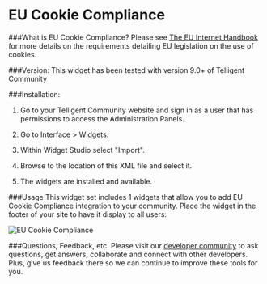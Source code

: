 # EU Cookie Compliance

###What is EU Cookie Compliance?
Please see [The EU Internet Handbook](http://ec.europa.eu/ipg/basics/legal/cookies/index_en.htm) for more details on the requirements detailing EU legislation on the use of cookies.

###Version:
This widget has been tested with version 9.0+ of Telligent Community

###Installation:

1.  Go to your Telligent Community website and sign in as a user that has permissions to access the Administration Panels.

2.  Go to Interface > Widgets.

3.  Within Widget Studio select "Import".

4.  Browse to the location of this XML file and select it.

5.  The widgets are installed and available.

###Usage
This widget set includes 1 widgets that allow you to add EU Cookie Compliance integration to your community. Place the widget in the footer of your site to have it display to all users:

![EU Cookie Compliance](https://github.com/Telligent/Telligent-Community-Samples/tree/master/widgets/EU%20Cookie%20Compliance/Screen-1.png "EU Cookie Compliance")

###Questions, Feedback, etc.
Please visit our [developer community](https://community.telligent.com/community/f/554) to ask questions, get answers, collaborate and connect with other developers. Plus, give us feedback there so we can continue to improve these tools for you.